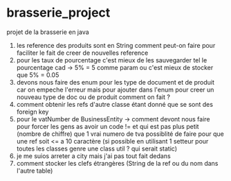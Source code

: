 # brasserie_project
projet de la brasserie en java

1) les reference des produits sont en String comment peut-on faire pour faciliter le fait de creer de nouvelles reference
2) pour les taux de pourcentage c'est mieux de les sauvegarder tel le pourcentage cad -> 5% = 5 comme param ou c'est mieux de stocker que 5% = 0.05
3) devons nous faire des enum pour les type de document et de produit car on empeche l'erreur mais pour ajouter dans l'enum pour creer un nouveau type 
    de doc ou de produit comment on fait ?
4) comment obtenir les refs d'autre classe étant donné que se sont des foreign key
5) pour le vatNumber de BusinessEntity -> comment devont nous faire pour forcer les gens as avoir un code != et qui est pas plus petit (nombre de chiffre) 
   que 1 vrai numero de tva
 possiblité de faire pour que une ref soit <= a 10 caractère (si possible en utilisant 1 setteur pour toutes les classes genre une class util ? qui serait static)
6) je me suios arreter a city mais j'ai pas tout fait dedans 
7) comment stocker les clefs étrangères (String de la ref ou du nom dans l'autre table)